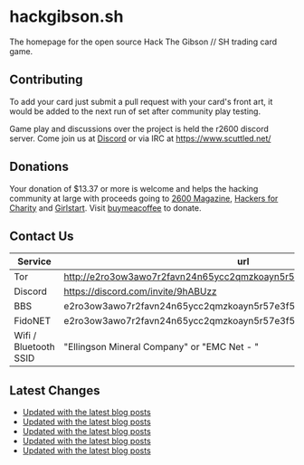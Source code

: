 # hackgibson.sh
The homepage for the open source Hack The Gibson // SH trading card game.


## Contributing

To add your card just submit a pull request with your card's front art, it would be added to the next run of set after community play testing.

Game play and discussions over the project is held the r2600 discord server. Come join us at [Discord](https://discord.com/invite/9hABUzz) or via IRC at https://www.scuttled.net/


## Donations

Your donation of $13.37 or more is welcome and helps the hacking community at large with proceeds going to [2600 Magazine](https://2600.com/), [Hackers for Charity](https://hackersforcharity.org) and [Girlstart](https://girlstart.org).  Visit [buymeacoffee](https://www.buymeacoffee.com/hackgibson.sh) to donate.


## Contact Us

Service | url
-|-
Tor | http://e2ro3ow3awo7r2favn24n65ycc2qmzkoayn5r57e3f56nvjwdcgg32ad.onion
Discord | https://discord.com/invite/9hABUzz
BBS | e2ro3ow3awo7r2favn24n65ycc2qmzkoayn5r57e3f56nvjwdcgg32ad.onion:23
FidoNET | e2ro3ow3awo7r2favn24n65ycc2qmzkoayn5r57e3f56nvjwdcgg32ad.onion:24554
Wifi / Bluetooth SSID | "Ellingson Mineral Company" or "EMC Net - <fidonet address>"

## Latest Changes
<!-- BLOG-POST-LIST:START -->
- [Updated with the latest blog posts](https://github.com/DFW2600/hackgibson.sh/commit/f36ba71a8b25b2b4cd2221de8321745c97b8913d)
- [Updated with the latest blog posts](https://github.com/DFW2600/hackgibson.sh/commit/033585c804f41addcfc4673faf277b691e6e89d1)
- [Updated with the latest blog posts](https://github.com/DFW2600/hackgibson.sh/commit/f76d613e5e3921be83ee1d940137fcc72b267432)
- [Updated with the latest blog posts](https://github.com/DFW2600/hackgibson.sh/commit/f13100a6d3f06ea9798c6b247976d82e366bc4db)
- [Updated with the latest blog posts](https://github.com/DFW2600/hackgibson.sh/commit/1c724be1b3a3ad364b394e6c40ee835aa2a2b39b)
<!-- BLOG-POST-LIST:END -->
